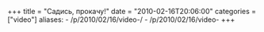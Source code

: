 +++
title = "Садись, прокачу!"
date = "2010-02-16T20:06:00"
categories = ["video"]
aliases:
    - /p/2010/02/16/video-/
    - /p/2010/02/16/video-
+++


<object height="385" width="640"><param name="movie" value="https://www.youtube.com/v/KT1ijIFGTl8&hl=en_US&fs=1&"></param><param name="allowFullScreen" value="true"></param><param name="allowscriptaccess" value="always"></param><embed src="https://www.youtube.com/v/KT1ijIFGTl8&hl=en_US&fs=1&" type="application/x-shockwave-flash" allowscriptaccess="always" allowfullscreen="true" width="640" height="385"></embed></object>